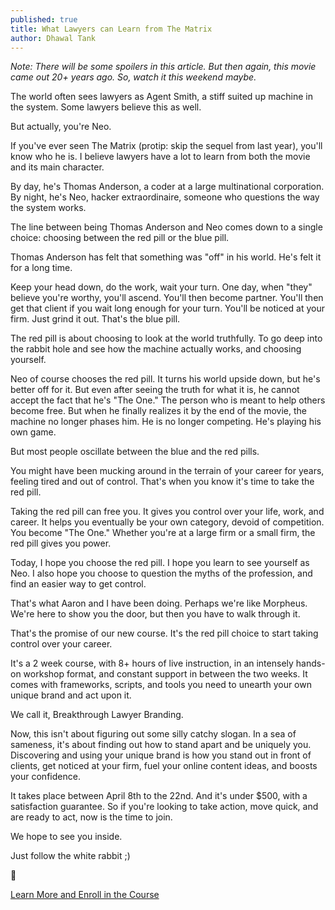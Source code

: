 ```yaml
---
published: true
title: What Lawyers can Learn from The Matrix
author: Dhawal Tank
---
```

_Note: There will be some spoilers in this article. But then again, this movie came out 20+ years ago. So, watch it this weekend maybe._

The world often sees lawyers as Agent Smith, a stiff suited up machine in the system. Some lawyers believe this as well.

But actually, you're Neo.

If you've ever seen The Matrix (protip: skip the sequel from last year), you'll know who he is. I believe lawyers have a lot to learn from both the movie and its main character.

By day, he's Thomas Anderson, a coder at a large multinational corporation. By night, he's Neo, hacker extraordinaire, someone who questions the way the system works.

The line between being Thomas Anderson and Neo comes down to a single choice: choosing between the red pill or the blue pill.

Thomas Anderson has felt that something was "off" in his world. He's felt it for a long time.

Keep your head down, do the work, wait your turn. One day, when "they" believe you're worthy, you'll ascend. You'll then become partner. You'll then get that client if you wait long enough for your turn. You'll be noticed at your firm. Just grind it out. That's the blue pill.

The red pill is about choosing to look at the world truthfully. To go deep into the rabbit hole and see how the machine actually works, and choosing yourself.

Neo of course chooses the red pill. It turns his world upside down, but he's better off for it. But even after seeing the truth for what it is, he cannot accept the fact that he's "The One." The person who is meant to help others become free. But when he finally realizes it by the end of the movie, the machine no longer phases him. He is no longer competing. He's playing his own game.

But most people oscillate between the blue and the red pills.

You might have been mucking around in the terrain of your career for years, feeling tired and out of control. That's when you know it's time to take the red pill.

Taking the red pill can free you. It gives you control over your life, work, and career. It helps you eventually be your own category, devoid of competition. You become "The One." Whether you're at a large firm or a small firm, the red pill gives you power.

Today, I hope you choose the red pill. I hope you learn to see yourself as Neo. I also hope you choose to question the myths of the profession, and find an easier way to get control.

That's what Aaron and I have been doing. Perhaps we're like Morpheus. We're here to show you the door, but then you have to walk through it.

That's the promise of our new course. It's the red pill choice to start taking control over your career.

It's a 2 week course, with 8+ hours of live instruction, in an intensely hands-on workshop format, and constant support in between the two weeks. It comes with frameworks, scripts, and tools you need to unearth your own unique brand and act upon it.

We call it, Breakthrough Lawyer Branding.

Now, this isn't about figuring out some silly catchy slogan. In a sea of sameness, it's about finding out how to stand apart and be uniquely you. Discovering and using your unique brand is how you stand out in front of clients, get noticed at your firm, fuel your online content ideas, and boosts your confidence.

It takes place between April 8th to the 22nd. And it's under $500, with a satisfaction guarantee. So if you're looking to take action, move quick, and are ready to act, now is the time to join.

We hope to see you inside.

Just follow the white rabbit ;) 

🐇

[Learn More and Enroll in the Course](https://maven.com/build-your-book/branding/)